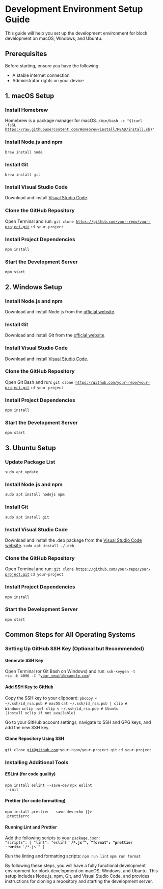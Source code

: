 # Development Environment Setup Guide

This guide will help you set up the development environment for block development on macOS, Windows, and Ubuntu.

## Prerequisites
Before starting, ensure you have the following:
- A stable internet connection
- Administrator rights on your device

## 1. macOS Setup

### Install Homebrew
Homebrew is a package manager for macOS.
<code>/bin/bash -c "$(curl -fsSL https://raw.githubusercontent.com/Homebrew/install/HEAD/install.sh)"</code>

### Install Node.js and npm
<code>brew install node</code>

### Install Git
<code>brew install git</code>

### Install Visual Studio Code
Download and install [Visual Studio Code](https://code.visualstudio.com/).

### Clone the GitHub Repository
Open Terminal and run:
<code>git clone https://github.com/your-repo/your-project.git</code>
<code>cd your-project</code>

### Install Project Dependencies
<code>npm install</code>

### Start the Development Server
<code>npm start</code>

## 2. Windows Setup

### Install Node.js and npm
Download and install Node.js from the [official website](https://nodejs.org/).

### Install Git
Download and install Git from the [official website](https://git-scm.com/).

### Install Visual Studio Code
Download and install [Visual Studio Code](https://code.visualstudio.com/).

### Clone the GitHub Repository
Open Git Bash and run:
<code>git clone https://github.com/your-repo/your-project.git</code>
<code>cd your-project</code>

### Install Project Dependencies
<code>npm install</code>

### Start the Development Server
<code>npm start</code>

## 3. Ubuntu Setup

### Update Package List
<code>sudo apt update</code>

### Install Node.js and npm
<code>sudo apt install nodejs npm</code>

### Install Git
<code>sudo apt install git</code>

### Install Visual Studio Code
Download and install the .deb package from the [Visual Studio Code website](https://code.visualstudio.com/).
<code>sudo apt install ./<path-to-downloaded-file>.deb</code>

### Clone the GitHub Repository
Open Terminal and run:
<code>git clone https://github.com/your-repo/your-project.git</code>
<code>cd your-project</code>

### Install Project Dependencies
<code>npm install</code>

### Start the Development Server
<code>npm start</code>

## Common Steps for All Operating Systems

### Setting Up GitHub SSH Key (Optional but Recommended)

#### Generate SSH Key
Open Terminal (or Git Bash on Windows) and run:
<code>ssh-keygen -t rsa -b 4096 -C "your_email@example.com"</code>

#### Add SSH Key to GitHub
Copy the SSH key to your clipboard:
<code>pbcopy < ~/.ssh/id_rsa.pub  # macOS</code>
<code>cat ~/.ssh/id_rsa.pub | clip  # Windows</code>
<code>xclip -sel clip < ~/.ssh/id_rsa.pub  # Ubuntu (install xclip if not available)</code>

Go to your GitHub account settings, navigate to SSH and GPG keys, and add the new SSH key.

#### Clone Repository Using SSH
<code>git clone git@github.com:your-repo/your-project.git</code>
<code>cd your-project</code>

### Installing Additional Tools

#### ESLint (for code quality)
<code>npm install eslint --save-dev</code>
<code>npx eslint --init</code>

#### Prettier (for code formatting)
<code>npm install prettier --save-dev</code>
<code>echo {}> .prettierrc</code>

#### Running Lint and Prettier
Add the following scripts to your `package.json`:
<code>
"scripts": {
    "lint": "eslint '**/*.js'",
    "format": "prettier --write '**/*.js'"
}
</code>

Run the linting and formatting scripts:
<code>npm run lint</code>
<code>npm run format</code>

By following these steps, you will have a fully functional development environment for block development on macOS, Windows, and Ubuntu. This setup includes Node.js, npm, Git, and Visual Studio Code, and provides instructions for cloning a repository and starting the development server.
